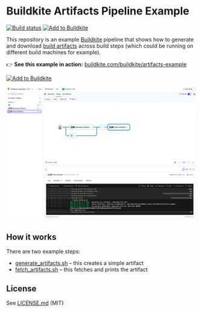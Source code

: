 # Buildkite Artifacts Pipeline Example

[![Build status](https://badge.buildkite.com/a947f64837044296a1ea4394819872e0544a4647a3400e6634.svg?branch=main)](https://buildkite.com/buildkite/artifacts-example/builds/latest?branch=main)
[![Add to Buildkite](https://img.shields.io/badge/Add%20to%20Buildkite-14CC80)](https://buildkite.com/new)

This repository is an example [Buildkite](https://buildkite.com/) pipeline that shows how to generate and download [build artifacts](https://buildkite.com/docs/guides/artifacts) across build steps (which could be running on different build machines for example).

👉 **See this example in action:** [buildkite.com/buildkite/artifacts-example](https://buildkite.com/buildkite/artifacts-example/builds/latest?branch=main)

[![Add to Buildkite](https://buildkite.com/button.svg)](https://buildkite.com/new)

<a href="https://buildkite.com/buildkite/artifacts-example/builds/latest?branch=main">
  <img width="1491" alt="Screenshot of Buildkite artifacts example pipeline" src=".buildkite/screenshot.png" />
</a>

<!-- docs:start -->
## How it works

There are two example steps:

* [generate_artifacts.sh](generate_artifacts.sh) – this creates a simple artifact
* [fetch_artifacts.sh](fetch_artifacts.sh) – this fetches and prints the artifact
<!-- docs:end -->

## License

See [LICENSE.md](LICENSE.md) (MIT)